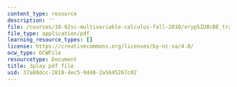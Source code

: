 ```yaml
---
content_type: resource
description: ''
file: /courses/18-02sc-multivariable-calculus-fall-2010/xrypSZU8cBE_transcript.pdf
file_type: application/pdf
learning_resource_types: []
license: https://creativecommons.org/licenses/by-nc-sa/4.0/
ocw_type: OCWFile
resourcetype: Document
title: 3play pdf file
uid: 37a88dcc-2818-4ec5-9d48-2a5645267c02
---
```

